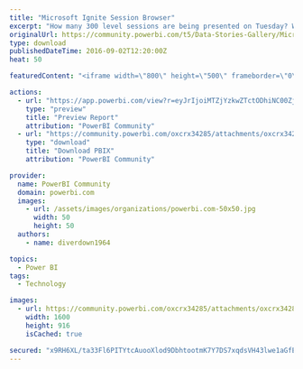 ```yaml
---
title: "Microsoft Ignite Session Browser"
excerpt: "How many 300 level sessions are being presented on Tuesday? Which topics are the best represented? Answer these questions and more with the Power BI"
originalUrl: https://community.powerbi.com/t5/Data-Stories-Gallery/Microsoft-Ignite-Session-Browser/m-p/65022
type: download
publishedDateTime: 2016-09-02T12:20:00Z
heat: 50

featuredContent: "<iframe width=\"800\" height=\"500\" frameborder=\"0\" src=\"https://app.powerbi.com/view?r=eyJrIjoiMTZjYzkwZTctODhiNC00Zjc0LTlkYzgtMmI4NGE4NGE2ZTk1IiwidCI6IjdlNGNjMjBjLTdiOTgtNDU2MC04NzhkLTkwNjllN2M1NTdjYiIsImMiOjN9\"></iframe>"

actions:
  - url: "https://app.powerbi.com/view?r=eyJrIjoiMTZjYzkwZTctODhiNC00Zjc0LTlkYzgtMmI4NGE4NGE2ZTk1IiwidCI6IjdlNGNjMjBjLTdiOTgtNDU2MC04NzhkLTkwNjllN2M1NTdjYiIsImMiOjN9"
    type: "preview"
    title: "Preview Report"
    attribution: "PowerBI Community"
  - url: "https://community.powerbi.com/oxcrx34285/attachments/oxcrx34285/DataStoriesGallery/273/2/Session%20Browser.pbix"
    type: "download"
    title: "Download PBIX"
    attribution: "PowerBI Community"

provider:
  name: PowerBI Community
  domain: powerbi.com
  images:
    - url: /assets/images/organizations/powerbi.com-50x50.jpg
      width: 50
      height: 50
  authors:
    - name: diverdown1964

topics:
  - Power BI
tags:
  - Technology

images:
  - url: https://community.powerbi.com/oxcrx34285/attachments/oxcrx34285/DataStoriesGallery/273/1/2016-09-02_15-09-42.jpg
    width: 1600
    height: 916
    isCached: true

secured: "x9RH6XL/ta33Fl6PITYtcAuooXlod9DbhtootmK7Y7DS7xqdsVH43lwe1aGfEyAPVzbQfOk8H5zoZqmlVq9EuAThDbhdsf6xpxZPAmEYbvrTLm+TPR4EqkdCTfHPYUiEsSkoHOYOoyPf/oBdKpolbXOmMMNYHJUxInHs3aRD9pQfqRo2GzuSDZG9tXozCq9/l06yZ1cULsv86+cKNlBWQqf8ycSWvVUoeRGQyESYePWZa8NWsBX/rd8eHnbCoWTZ2W0qNaPWSbIeGBLRm96kNj6hfkmAzGakFKBqUuWCZF95FApFLDs16wGtVSjnWE6oPTW1dR9tRMnSPWbvbPvXLddocwH/1eMKeWdRrUlx4ow5oI5GzG7XHwW7ZrybbdN53rNEU99T6aqDoM2iPr9epmbJ9oMyoOoZzfa5m5ky6zs=;iEWcWdPfka9/qr5DY/9m3A=="
---
```


